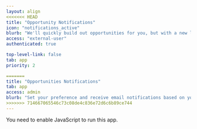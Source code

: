 ```yaml
---
layout: align
<<<<<<< HEAD
title: "Opportunity Notifications"
icon: "notifications_active"
blurb: "We'll quickly build out opportunities for you, but with a new look."
access: "external-user"
authenticated: true

top-level-link: false
tab: app
priority: 2

=======
title: "Opportunities Notifications"
tab: app
access: admin
blurb: "Set your preference and receive email notifications based on your choice. "
>>>>>>> 714667065546c73c08de4c836e72d6c6b89ce744
---
```


<link rel="manifest" href="manifest.json"/>

<script defer="defer" src="static/js/main.3244afe1.js"></script>

<link href="static/css/main.e6c13ad2.css" rel="stylesheet">

<noscript>You need to enable JavaScript to run this app.</noscript>

<div id="root"></div>

